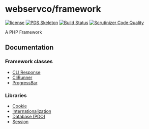 # webservco/framework

[![license](https://img.shields.io/github/license/webservco/framework.svg)](https://github.com/webservco/framework)
[![PDS Skeleton](https://img.shields.io/badge/pds-skeleton-blue.svg)](https://github.com/php-pds/skeleton)
[![Build Status](https://travis-ci.org/webservco/framework.svg?branch=9.0-dev)](https://travis-ci.org/webservco/framework)
[![Scrutinizer Code Quality](https://scrutinizer-ci.com/g/webservco/framework/badges/quality-score.png?b=master)](https://scrutinizer-ci.com/g/webservco/framework/?branch=master)

A PHP Framework

## Documentation

### Framework classes
* [CLI Response](docs/CliResponse.md)
* [CliRunner](docs/CliRunner.md)
* [ProgressBar](docs/ProgressBar.md)

### Libraries
* [Cookie](docs/Libraries/Cookie.md)
* [Internationalization](docs/Libraries/I18n.md)
* [Database (PDO)](docs/Libraries/PdoDatabase.md)
* [Session](docs/Libraries/Session.md)
